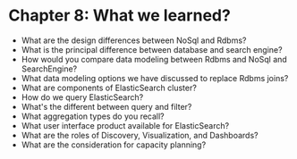# Chapter 8: What we learned?

* What are the design differences between NoSql and Rdbms?
* What is the principal difference between database and search engine?
* How would you compare data modeling between Rdbms and NoSql and SearchEngine?
* What data modeling options we have discussed to replace Rdbms joins?
* What are components of ElasticSearch cluster?
* How do we query ElasticSearch?
* What's the different between query and filter?
* What aggregation types do you recall?
* What user interface product available for ElasticSearch?
* What are the roles of Discovery, Visualization, and Dashboards?
* What are the consideration for capacity planning?